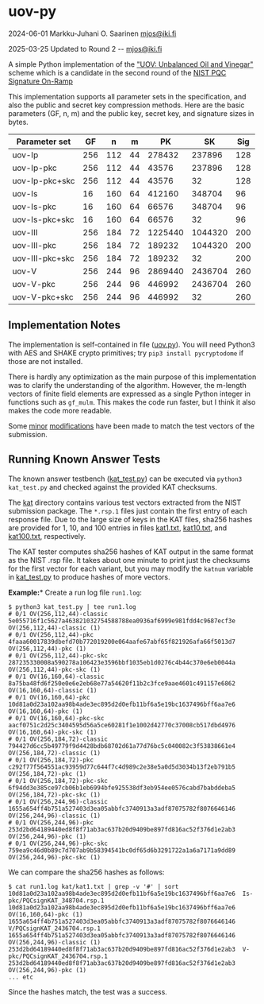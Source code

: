 #   uov-py

2024-06-01  Markku-Juhani O. Saarinen  mjos@iki.fi

2025-03-25  Updated to Round 2 -- mjos@iki.fi

A simple Python implementation of the ["UOV: Unbalanced Oil and Vinegar"](https://csrc.nist.gov/csrc/media/Projects/pqc-dig-sig/documents/round-2/spec-files/uov-spec-round2-web.pdf) scheme which is a candidate in the second round of the [NIST PQC Signature On-Ramp](https://csrc.nist.gov/Projects/pqc-dig-sig/round-2-additional-signatures)

This implementation supports all parameter sets in the specification, and also the public and secret key compression methods. Here are the basic parameters (GF, n, m) and the public key, secret key, and signature sizes in bytes.

| Parameter set   |  GF |   n |  m |      PK |      SK | Sig |
|-----------------|-----|-----|----|---------|---------|-----|
| uov-Ip          | 256 | 112 | 44 |  278432 |  237896 | 128 |
| uov-Ip-pkc      | 256 | 112 | 44 |   43576 |  237896 | 128 |
| uov-Ip-pkc+skc  | 256 | 112 | 44 |   43576 |      32 | 128 |
| uov-Is          |  16 | 160 | 64 |  412160 |  348704 |  96 |
| uov-Is-pkc      |  16 | 160 | 64 |   66576 |  348704 |  96 |
| uov-Is-pkc+skc  |  16 | 160 | 64 |   66576 |      32 |  96 |
| uov-III         | 256 | 184 | 72 | 1225440 | 1044320 | 200 |
| uov-III-pkc     | 256 | 184 | 72 |  189232 | 1044320 | 200 |
| uov-III-pkc+skc | 256 | 184 | 72 |  189232 |      32 | 200 |
| uov-V           | 256 | 244 | 96 | 2869440 | 2436704 | 260 |
| uov-V-pkc       | 256 | 244 | 96 |  446992 | 2436704 | 260 |
| uov-V-pkc+skc   | 256 | 244 | 96 |  446992 |      32 | 260 |

##  Implementation Notes

The implementation is self-contained in file ([uov.py](uov.py)). You will need Python3 with AES and SHAKE crypto primitives; try `pip3 install pycryptodome` if those are not installed.

There is hardly any optimization as the main purpose of this implementation was to clarify the understanding of the algorithm. However, the m-length vectors of finite field elements are expressed as a single Python integer in functions such as `gf_mulm`. This makes the code run faster, but I think it also makes the code more readable.

Some [minor](https://github.com/pqov/pqov/issues/25) [modifications](https://github.com/pqov/pqov/issues/26) have been made to match the test vectors of the submission.

##  Running Known Answer Tests

The known answer testbench ([kat_test.py](kat_test.py)) can be executed via `python3 kat_test.py` and checked against the provided KAT checksums.

The [kat](kat) directory contains various test vectors extracted from the NIST submission package. The `*.rsp.1` files just contain the first entry of each response file. Due to the large size of keys in the KAT files, sha256 hashes are provided for 1, 10, and 100 entries in files [kat1.txt](kat/kat1.txt), [kat10.txt](kat/kat10.txt), and [kat100.txt](kat/kat100.txt), respectively.

The KAT tester computes sha256 hashes of KAT output in the same format as the NIST .rsp file. It takes about one minute to print just the checksums for the first vector for each variant, but you may modify the `katnum` variable in [kat_test.py](kat_test.py) to produce hashes of more vectors.


**Example:*** Create a run log file `run1.log`:
```
$ python3 kat_test.py | tee run1.log
# 0/1 OV(256,112,44)-classic
5e055716f1c5627a463821032754588788ea0936af6999e981fdd4c9687ecf3e OV(256,112,44)-classic (1)
# 0/1 OV(256,112,44)-pkc
4faaa60017839dbefd70b772019200e064aafe67abf65f821926afa66f5013d7 OV(256,112,44)-pkc (1)
# 0/1 OV(256,112,44)-pkc-skc
287235330008a590278a106423e3596bbf1035eb1d0276c4b44c370e6eb0044a OV(256,112,44)-pkc-skc (1)
# 0/1 OV(16,160,64)-classic
8a75ba48fd6f250e0e6e2eb68e77a54620f11b2c3fce9aae4601c491157e6862 OV(16,160,64)-classic (1)
# 0/1 OV(16,160,64)-pkc
10d81a0d23a102aa98b4ade3ec895d2d0efb11bf6a5e19bc1637496bff6aa7e6 OV(16,160,64)-pkc (1)
# 0/1 OV(16,160,64)-pkc-skc
aacf0751c2d25c3404595d56a5ce60281f1e1002d42770c37008cb517dbd4976 OV(16,160,64)-pkc-skc (1)
# 0/1 OV(256,184,72)-classic
794427d6cc5b49779f9d4428bdb68702d61a77d76bc5c040082c3f53838661e4 OV(256,184,72)-classic (1)
# 0/1 OV(256,184,72)-pkc
c292f77f564551ac93959d77c644f7c4d989c2e38e5a0d5d3034b13f2eb791b5 OV(256,184,72)-pkc (1)
# 0/1 OV(256,184,72)-pkc-skc
6f94dd3e385ce97cb06b1eb6994bfe925538df3eb954ee0576cabd7babddeba5 OV(256,184,72)-pkc-skc (1)
# 0/1 OV(256,244,96)-classic
1655a654ff4b751a527403d3ea05abbfc3740913a3adf87075782f8076646146 OV(256,244,96)-classic (1)
# 0/1 OV(256,244,96)-pkc
253d2bd64189440ed8f8f71ab3ac637b20d9409be897fd816ac52f376d1e2ab3 OV(256,244,96)-pkc (1)
# 0/1 OV(256,244,96)-pkc-skc
759ea9c46d0b89c7d707ab9b58394541bc0df65d6b3291722a1a6a7171a9dd89 OV(256,244,96)-pkc-skc (1)
```

We can compare the sha256 hashes as follows:
```
$ cat run1.log kat/kat1.txt | grep -v '#' | sort
10d81a0d23a102aa98b4ade3ec895d2d0efb11bf6a5e19bc1637496bff6aa7e6  Is-pkc/PQCsignKAT_348704.rsp.1
10d81a0d23a102aa98b4ade3ec895d2d0efb11bf6a5e19bc1637496bff6aa7e6 OV(16,160,64)-pkc (1)
1655a654ff4b751a527403d3ea05abbfc3740913a3adf87075782f8076646146  V/PQCsignKAT_2436704.rsp.1
1655a654ff4b751a527403d3ea05abbfc3740913a3adf87075782f8076646146 OV(256,244,96)-classic (1)
253d2bd64189440ed8f8f71ab3ac637b20d9409be897fd816ac52f376d1e2ab3  V-pkc/PQCsignKAT_2436704.rsp.1
253d2bd64189440ed8f8f71ab3ac637b20d9409be897fd816ac52f376d1e2ab3 OV(256,244,96)-pkc (1)
... etc
```
Since the hashes match, the test was a success.

